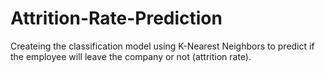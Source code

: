 # Attrition-Rate-Prediction
Createing the classification model using K-Nearest Neighbors to predict if the employee will leave the company or not (attrition rate).
